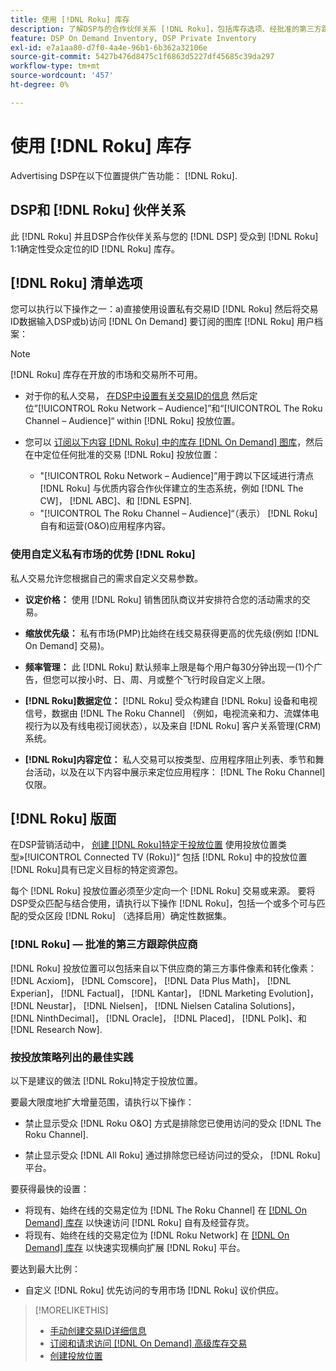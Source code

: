 ```yaml
---
title: 使用 [!DNL Roku] 库存
description: 了解DSP与的合作伙伴关系 [!DNL Roku]，包括库存选项、经批准的第三方跟踪供应商以及 [!DNL Roku]特定于投放位置。
feature: DSP On Demand Inventory, DSP Private Inventory
exl-id: e7a1aa80-d7f0-4a4e-96b1-6b362a32106e
source-git-commit: 5427b476d8475c1f6863d5227df45685c39da297
workflow-type: tm+mt
source-wordcount: '457'
ht-degree: 0%

---
```


# 使用 [!DNL Roku] 库存

Advertising DSP在以下位置提供广告功能： [!DNL Roku].

## DSP和 [!DNL Roku] 伙伴关系

此 [!DNL Roku] 并且DSP合作伙伴关系与您的 [!DNL DSP] 受众到 [!DNL Roku] 1:1确定性受众定位的ID [!DNL Roku] 库存。

## [!DNL Roku] 清单选项

您可以执行以下操作之一：a)直接使用设置私有交易ID [!DNL Roku] 然后将交易ID数据输入DSP或b)访问 [!DNL On Demand] 要订阅的图库 [!DNL Roku] 用户档案：

>[!NOTE]
>
>[!DNL Roku] 库存在开放的市场和交易所不可用。

* 对于你的私人交易， [在DSP中设置有关交易ID的信息](/help/dsp/inventory/deal-id-create.md) 然后定位”[!UICONTROL Roku Network – Audience]”和“[!UICONTROL The Roku Channel – Audience]“ within [!DNL Roku] 投放位置。<!-- Or do you target the deal ID?? I see those strings for Roku On Demand inventory. Clarify if all Roku private deals show up as one or the other of these in Roku Private inventory in Roku placement settings. -->

* 您可以 [订阅以下内容 [!DNL Roku] 中的库存 [!DNL On Demand] 图库](/help/dsp/inventory/on-demand-inventory-subscribe.md)，然后在中定位任何批准的交易 [!DNL Roku] 投放位置：

   * &quot;[!UICONTROL Roku Network – Audience]”用于跨以下区域进行清点 [!DNL Roku] 与优质内容合作伙伴建立的生态系统，例如 [!DNL The CW]， [!DNL ABC]、和 [!DNL ESPN].
   * &quot;[!UICONTROL The Roku Channel – Audience]“（表示） [!DNL Roku] 自有和运营(O&amp;O)应用程序内容。

### 使用自定义私有市场的优势 [!DNL Roku]

私人交易允许您根据自己的需求自定义交易参数。

* **议定价格：** 使用 [!DNL Roku] 销售团队商议并安排符合您的活动需求的交易。

* **缩放优先级：** 私有市场(PMP)比始终在线交易获得更高的优先级(例如 [!DNL On Demand] 交易)。

* **频率管理：** 此 [!DNL Roku] 默认频率上限是每个用户每30分钟出现一(1)个广告，但您可以按小时、日、周、月或整个飞行时段自定义上限。<!-- Within the DSP placement settings? NO - you negotiate this with Roku, but Christine to confirm with Amanda whether you should be able to edit this in placement. -->

* **[!DNL Roku]数据定位：** [!DNL Roku] 受众构建自 [!DNL Roku] 设备和电视信号，数据由 [!DNL The Roku Channel] （例如，电视流亲和力、流媒体电视行为以及有线电视订阅状态），以及来自 [!DNL Roku] 客户关系管理(CRM)系统。

* **[!DNL Roku]内容定位：** 私人交易可以按类型、应用程序阻止列表、季节和舞台活动，以及在以下内容中展示来定位应用程序： [!DNL The Roku Channel] 仅限。

## [!DNL Roku] 版面

在DSP营销活动中， [创建 [!DNL Roku]特定于投放位置](/help/dsp/campaign-management/placements/placement-create.md) 使用投放位置类型»[!UICONTROL Connected TV (Roku)]“ 包括 [!DNL Roku] 中的投放位置 [!DNL Roku]具有已定义目标的特定资源包。

每个 [!DNL Roku] 投放位置必须至少定向一个 [!DNL Roku] 交易或来源。 要将DSP受众匹配与结合使用，请执行以下操作 [!DNL Roku]，包括一个或多个可与匹配的受众区段 [!DNL Roku] （选择启用）确定性数据集。

### [!DNL Roku] — 批准的第三方跟踪供应商

[!DNL Roku] 投放位置可以包括来自以下供应商的第三方事件像素和转化像素：  [!DNL Acxiom]， [!DNL Comscore]， [!DNL Data Plus Math]， [!DNL Experian]， [!DNL Factual]， [!DNL Kantar]， [!DNL Marketing Evolution]， [!DNL Neustar]， [!DNL Nielsen]， [!DNL Nielsen Catalina Solutions]， [!DNL NinthDecimal]， [!DNL Oracle]， [!DNL Placed]， [!DNL Polk]、和 [!DNL Research Now].

### 按投放策略列出的最佳实践

以下是建议的做法 [!DNL Roku]特定于投放位置。

要最大限度地扩大增量范围，请执行以下操作：

* 禁止显示受众 [!DNL Roku O&O] 方式是排除您已使用访问的受众 [!DNL The Roku Channel].

* 禁止显示受众 [!DNL All Roku] 通过排除您已经访问过的受众， [!DNL Roku] 平台。

要获得最快的设置：

* 将现有、始终在线的交易定位为 [!DNL The Roku Channel] 在 [[!DNL On Demand] 库存](/help/dsp/inventory/on-demand-inventory-subscribe.md) 以快速访问 [!DNL Roku] 自有及经营存货。
* 将现有、始终在线的交易定位为 [!DNL Roku Network] 在 [[!DNL On Demand] 库存](/help/dsp/inventory/on-demand-inventory-subscribe.md) 以快速实现横向扩展 [!DNL Roku] 平台。

要达到最大比例：

* 自定义 [!DNL Roku] 优先访问的专用市场 [!DNL Roku] 议价供应。

>[!MORELIKETHIS]
>
>* [手动创建交易ID详细信息](/help/dsp/inventory/deal-id-create.md)
> * [订阅和请求访问 [!DNL On Demand] 高级库存交易](/help/dsp/inventory/on-demand-inventory-subscribe.md)
>* [创建投放位置](/help/dsp/campaign-management/placements/placement-create.md)
